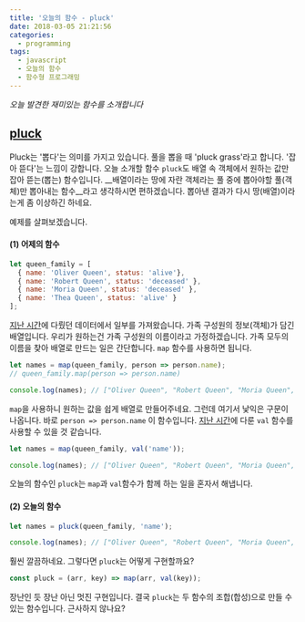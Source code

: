 ```yaml
---
title: '오늘의 함수 - pluck'
date: 2018-03-05 21:21:56
categories:
  - programming
tags:
  - javascript
  - 오늘의 함수
  - 함수형 프로그래밍
---
```

_오늘 발견한 재미있는 함수를 소개합니다_

## [pluck](https://marpple.github.io/partial.js/docs/#pluck)

Pluck는 '뽑다'는 의미를 가지고 있습니다. 풀을 뽑을 때 'pluck grass'라고 합니다. '잡아 뜯다'는 느낌이 강합니다. 오늘 소개할 함수 `pluck`도 배열 속 객체에서 원하는 값만 잡아 뜯는(뽑는) 함수입니다. __배열이라는 땅에 자란 객체라는 풀 중에 뽑아야할 풀(객체)만 뽑아내는 함수__라고 생각하시면 편하겠습니다. 뽑아낸 결과가 다시 땅(배열)이라는게 좀 이상하긴 하네요. 

예제를 살펴보겠습니다.

#### (1) 어제의 함수

```javascript
let queen_family = [
  { name: 'Oliver Queen', status: 'alive'}, 
  { name: 'Robert Queen', status: 'deceased' },
  { name: 'Moria Queen', status: 'deceased' },
  { name: 'Thea Queen', status: 'alive' }
];
```

[지난 시간](/programming/javascript-daily-function-18/)에 다뤘던 데이터에서 일부를 가져왔습니다. 가족 구성원의 정보(객체)가 담긴 배열입니다. 우리가 원하는건 가족 구성원의 이름이라고 가정하겠습니다. 가족 모두의 이름을 찾아 배열로 만드는 일은 간단합니다. `map` 함수를 사용하면 됩니다. 

```javascript
let names = map(queen_family, person => person.name);
// queen_family.map(person => person.name)

console.log(names); // ["Oliver Queen", "Robert Queen", "Moria Queen", "Thea Queen"]
```

`map`을 사용하니 원하는 값을 쉽게 배열로 만들어주네요. 그런데 여기서 낯익은 구문이 나옵니다. 바로 `person => person.name` 이 함수입니다. [지난 시간](/programming/javascript-daily-function-18/)에 다룬 `val` 함수를 사용할 수 있을 것 같습니다.

```javascript
let names = map(queen_family, val('name'));

console.log(names); // ["Oliver Queen", "Robert Queen", "Moria Queen", "Thea Queen"]
```

오늘의 함수인 `pluck`는 `map`과 `val`함수가 함께 하는 일을 혼자서 해냅니다.


#### (2) 오늘의 함수

```javascript
let names = pluck(queen_family, 'name');

console.log(names); // ["Oliver Queen", "Robert Queen", "Moria Queen", "Thea Queen"]
```

훨씬 깔끔하네요. 그렇다면 `pluck`는 어떻게 구현할까요?

```javascript
const pluck = (arr, key) => map(arr, val(key));
```

장난인 듯 장난 아닌 멋진 구현입니다. 결국 `pluck`는 두 함수의 조합(합성)으로 만들 수 있는 함수입니다. 근사하지 않나요? 